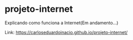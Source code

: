 # projeto-internet
 Explicando como funciona a Internet(Em andamento...)

 Link:
    <a href="https://carloseduardoinacio.github.io/projeto-internet/" target="_blank">https://carloseduardoinacio.github.io/projeto-internet/</a>
